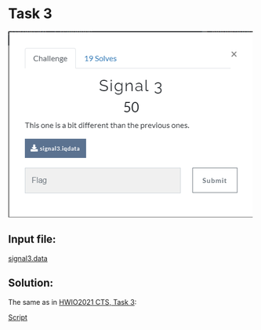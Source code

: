 # Task 3

![text](img/desc.png)

## Input file:

[signal3.data](input/signal3.data)

## Solution:

The same as in 
[HWIO2021 CTS, Task 3](https://github.com/BlackVS/CTFs/blob/master/HWIO2021/CTS/task3.md):

[Script](scripts/task3.py)

